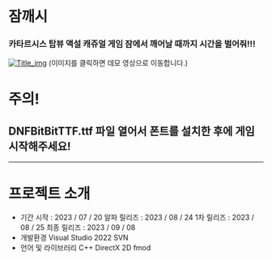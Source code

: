 # 잠깨시
### 카타르시스 탑뷰 액설 캐쥬얼 게임 잠에서 깨어날 때까지 시간을 벌어줘!!!   
[![Title_img](https://github.com/hedwig3798/Jamkkaesi/assets/71327618/60df329b-d2d6-4508-8fc8-cda3fd307b72)](https://youtu.be/DjoMOOe0sKA)
(이미지를 클릭하면 데모 영상으로 이동합니다.)
# 주의!
DNFBitBitTTF.ttf 파일 열어서 폰트를 설치한 후에 게임 시작해주세요!
---
---
# 프로젝트 소개
- 기간
    시작 : 2023 / 07 / 20
    알파 릴리즈 : 2023 / 08 / 24
    1차 릴리즈 : 2023 / 08 / 25
    최종 릴리즈 : 2023 / 09 / 08
- 개발환경
    Visual Studio 2022
    SVN
- 언어 및 라이브러리
    C++
    DirectX 2D
    fmod

